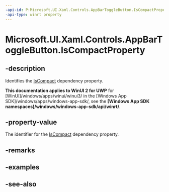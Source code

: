 ```yaml
---
-api-id: P:Microsoft.UI.Xaml.Controls.AppBarToggleButton.IsCompactProperty
-api-type: winrt property
---
```


<!-- Property syntax
public Windows.UI.Xaml.DependencyProperty IsCompactProperty { get; }
-->

# Microsoft.UI.Xaml.Controls.AppBarToggleButton.IsCompactProperty

## -description
Identifies the [IsCompact](appbartogglebutton_iscompact.md) dependency property.

**This documentation applies to WinUI 2 for UWP** for [WinUI]/windows/apps/winui/winui3/ in the [Windows App SDK]/windows/apps/windows-app-sdk/, see the **[Windows App SDK namespaces]/windows/windows-app-sdk/api/winrt/**.

## -property-value
The identifier for the [IsCompact](appbartogglebutton_iscompact.md) dependency property.

## -remarks

## -examples

## -see-also
